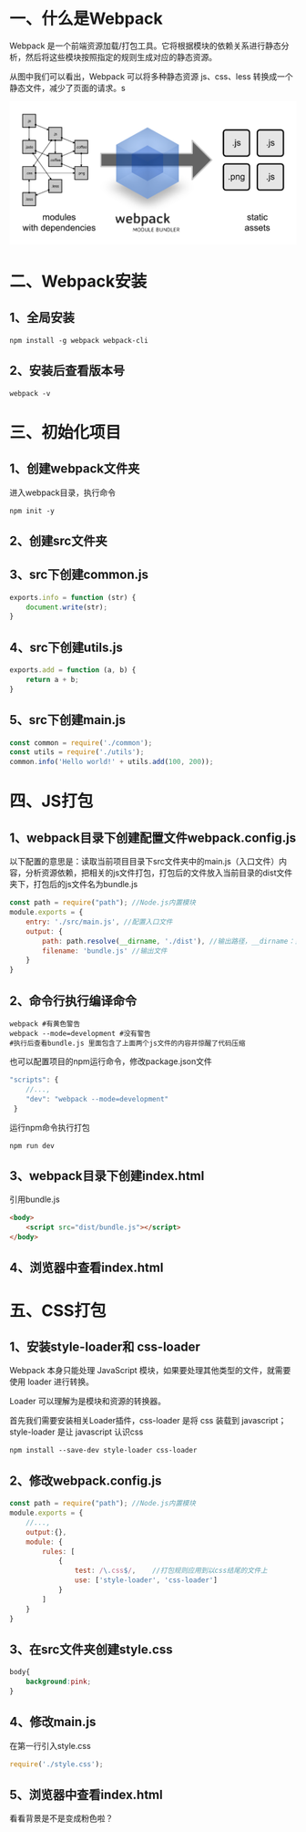 # 一、什么是Webpack
Webpack 是一个前端资源加载/打包工具。它将根据模块的依赖关系进行静态分析，然后将这些模块按照指定的规则生成对应的静态资源。

从图中我们可以看出，Webpack 可以将多种静态资源 js、css、less 转换成一个静态文件，减少了页面的请求。s 

![what-is-webpack](img/what-is-webpack.png)

# 二、Webpack安装
## 1、全局安装
```shell
npm install -g webpack webpack-cli
```

## 2、安装后查看版本号
```shell
webpack -v
```
# 三、初始化项目
## 1、创建webpack文件夹

进入webpack目录，执行命令

```shell
npm init -y
```



## 2、创建src文件夹

## 3、src下创建common.js

```javascript
exports.info = function (str) {
    document.write(str);
}
```

## 4、src下创建utils.js

```javascript
exports.add = function (a, b) {
    return a + b;
}
```

## 5、src下创建main.js

```javascript
const common = require('./common');
const utils = require('./utils');
common.info('Hello world!' + utils.add(100, 200));
```

# 四、JS打包

## 1、webpack目录下创建配置文件webpack.config.js

以下配置的意思是：读取当前项目目录下src文件夹中的main.js（入口文件）内容，分析资源依赖，把相关的js文件打包，打包后的文件放入当前目录的dist文件夹下，打包后的js文件名为bundle.js

```javascript
const path = require("path"); //Node.js内置模块
module.exports = {
    entry: './src/main.js', //配置入口文件
    output: {
        path: path.resolve(__dirname, './dist'), //输出路径，__dirname：当前文件所在路径
        filename: 'bundle.js' //输出文件
    }
}
```

## 2、命令行执行编译命令

```shell
webpack #有黄色警告
webpack --mode=development #没有警告
#执行后查看bundle.js 里面包含了上面两个js文件的内容并惊醒了代码压缩
```


也可以配置项目的npm运行命令，修改package.json文件

```javascript
"scripts": {
    //...,
    "dev": "webpack --mode=development"
 }
```

运行npm命令执行打包

```shell
npm run dev
```

## 3、webpack目录下创建index.html

引用bundle.js

```html
<body>
    <script src="dist/bundle.js"></script>
</body>
```

## 4、浏览器中查看index.html

# 五、CSS打包

## 1、安装style-loader和 css-loader

Webpack 本身只能处理 JavaScript 模块，如果要处理其他类型的文件，就需要使用 loader 进行转换。

Loader 可以理解为是模块和资源的转换器。

首先我们需要安装相关Loader插件，css-loader 是将 css 装载到 javascript；style-loader 是让 javascript 认识css

```shell
npm install --save-dev style-loader css-loader 
```

## 2、修改webpack.config.js

```javascript
const path = require("path"); //Node.js内置模块
module.exports = {
    //...,
    output:{},
    module: {
        rules: [  
            {  
                test: /\.css$/,    //打包规则应用到以css结尾的文件上
                use: ['style-loader', 'css-loader']
            }  
        ]  
    }
}
```

## 3、在src文件夹创建style.css

```css
body{
    background:pink;
}
```



## 4、修改main.js 

在第一行引入style.css

```javascript
require('./style.css');
```

## 5、浏览器中查看index.html

看看背景是不是变成粉色啦？